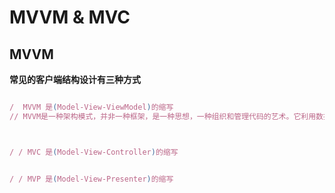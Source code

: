 # MVVM & MVC 

## MVVM

**常见的客户端结构设计有三种方式**

```javascript

/  MVVM 是(Model-View-ViewModel)的缩写  
// MVVM是一种架构模式，并非一种框架，是一种思想，一种组织和管理代码的艺术。它利用数据绑定、属性依赖、路由事件、命令等特性实现高效灵活的架构。



/ / MVC 是(Model-View-Controller)的缩写


/ / MVP 是(Model-View-Presenter)的缩写

```


